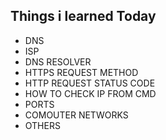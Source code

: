 ## Things i learned Today 

- DNS
- ISP
- DNS RESOLVER
- HTTPS REQUEST METHOD
- HTTP REQUEST STATUS CODE
- HOW TO CHECK IP FROM CMD
- PORTS
- COMOUTER NETWORKS
- OTHERS
